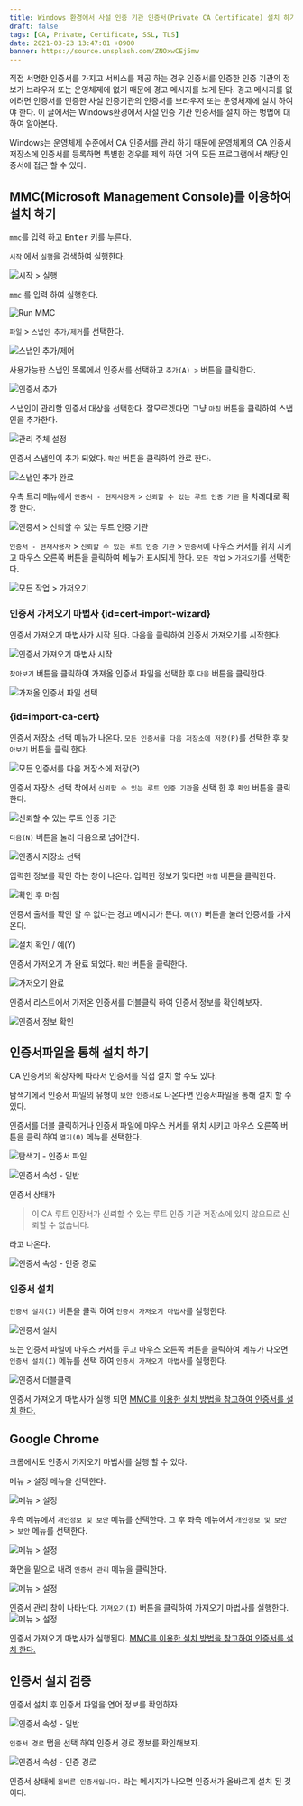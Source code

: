 ```yaml
---
title: Windows 환경에서 사설 인증 기관 인증서(Private CA Certificate) 설치 하기 
draft: false
tags: [CA, Private, Certificate, SSL, TLS]
date: 2021-03-23 13:47:01 +0900
banner: https://source.unsplash.com/ZNOxwCEj5mw
---
```


직접 서명한 인증서를 가지고 서비스를 제공 하는 경우 인증서를 인증한 인증 기관의 정보가 브라우저 또는 운영체제에 없기 때문에 
경고 메시지를 보게 된다. 경고 메시지를 없에려면 인증서를 인증한 사설 인증기관의 인증서를 브라우저 또는 운영체제에 설치 하여야 한다. 이 글에서는 Windows환경에서 사설 인증 기관 인증서를 설치 하는 벙법에 대하여 알아본다. 

Windows는 운영체제 수준에서 CA 인증서를 관리 하기 때문에 운영체제의 CA 인증서 저장소에 인증서를 등록하면 특별한 경우를 제외 하면 거의 모든 프로그램에서 해당 인증서에 접근 할 수 있다. 


## MMC(Microsoft Management Console)를 이용하여 설치 하기


`mmc`를 입력 하고 <kbd>Enter</kbd> 키를 누른다. 

`시작` 에서 `실행`을 검색하여 실행한다. 

![시작 > 실행](/images/inst-ca-cert/win-mmc/win-inst-ca-mmc-000.png)


<!--more-->

`mmc` 를 입력 하여 실행한다. 

![Run MMC](/images/inst-ca-cert/win-mmc/win-inst-ca-mmc-001.png)


`파일` > `스냅인 추가/제거`를 선택한다.

![스냅인 추가/제어](/images/inst-ca-cert/win-mmc/win-inst-ca-mmc-002.png)

사용가능한 스냅인 목록에서 인증서를 선택하고 `추가(A) >` 버튼을 클릭한다.

![인증서 추가](/images/inst-ca-cert/win-mmc/win-inst-ca-mmc-003.png)

스냅인이 관리할 인증서 대상을 선택한다. 잘모르겠다면 그냥 `마침` 버튼을 클릭하여 스냅인을 추가한다. 

![관리 주체 설정](/images/inst-ca-cert/win-mmc/win-inst-ca-mmc-004.png)

인증서 스냅인이 추가 되었다. `확인` 버튼을 클릭하여 완료 한다. 

![스냅인 추가 완료](/images/inst-ca-cert/win-mmc/win-inst-ca-mmc-005.png)

우측 트리 메뉴에서 `인증서 - 현재사용자` >  `신뢰할 수 있는 루트 인증 기관` 을 차례대로 확장 한다. 

![인증서 > 신뢰할 수 있는 루트 인증 기관](/images/inst-ca-cert/win-mmc/win-inst-ca-mmc-006.png)

`인증서 - 현재사용자` >  `신뢰할 수 있는 루트 인증 기관` > `인증서`에 마우스 커서를 위치 시키고 마우스 오른쪽 버튼을 클릭하여 메뉴가 표시되게 한다. `모든 작업` > `가저오기`를 선택한다. 

![모든 작업 > 가저오기](/images/inst-ca-cert/win-mmc/win-inst-ca-mmc-007.png)

### 인증서 가저오기 마법사 {id=cert-import-wizard}
인증서 가져오기 마법사가 시작 된다. 다음을 클릭하여 인증서 가져오기를 시작한다.

![인증서 가져오기 마법사 시작](/images/inst-ca-cert/win-mmc/win-inst-ca-mmc-008.png)

`찾아보기` 버튼을 클릭하여 가져올 인증서 파일을 선택한 후 `다음` 버튼을 클릭한다. 

![가져올 인증서 파일 선택](/images/inst-ca-cert/win-mmc/win-inst-ca-mmc-009.png)

### {id=import-ca-cert}

인증서 저장소 선택 메뉴가 나온다. `모든 인증서를 다음 저장소에 저장(P)`를 선택한 후 `찾아보기` 버튼을 클릭 한다. 

![모든 인증서를 다음 저장소에 저장(P)](/images/inst-ca-cert/win-dc/win-inst-ca-dc-004.png)

 인증서 자장소 선택 착에서 `신뢰할 수 있는 루트 인증 기관`을 선택 한 후 `확인` 버튼을 클릭한다. 

![신뢰할 수 있는 루트 인증 기관](/images/inst-ca-cert/win-dc/win-inst-ca-dc-005.png)

`다음(N)` 버튼을 눌러 다음으로 넘어간다.

![인증서 저장소 선택](/images/inst-ca-cert/win-mmc/win-inst-ca-mmc-010.png)

입력한 정보를 확인 하는 창이 나온다. 입력한 정보가 맞다면 `마침` 버튼을 클릭한다.

![확인 후 마침](/images/inst-ca-cert/win-mmc/win-inst-ca-mmc-011.png)

인증서 출처를 확인 할 수 없다는 경고 메시지가 뜬다. `예(Y)` 버튼을 눌러 인증서를 가저온다. 

![설치 확인 / 예(Y)](/images/inst-ca-cert/win-mmc/win-inst-ca-mmc-012.png)

인증서 가저오기 가 완료 되었다. `확인` 버튼을 클릭한다. 

![가저오기 완료](/images/inst-ca-cert/win-mmc/win-inst-ca-mmc-013.png)


인증서 리스트에서 가저온 인증서를 더블클릭 하여 인증서 정보를 확인해보자.

![인증서 정보 확인](/images/inst-ca-cert/win-mmc/win-inst-ca-mmc-014.png)


## 인증서파일을 통해 설치 하기 

CA 인증서의 확장자에 따라서 인증서를 직접 설치 할 수도 있다. 

탐색기에서 인증서 파일의 유형이 `보안 인증서`로 나온다면 인증서파일을 통해 설치 할 수 있다. 

인증서를 더블 클릭하거나 인증서 파일에 마우스 커서를 위치 시키고 마우스 오른쪽 버튼을 클릭 하여 `열기(O)` 메뉴를 선택한다. 

![탐색기 - 인증서 파일](/images/inst-ca-cert/win-dc/win-inst-ca-dc-000.png)

![인증서 속성 - 일반](/images/inst-ca-cert/win-dc/win-inst-ca-dc-001.png)

인증서 상태가 

> 이 CA 루트 인장서가 신뢰할 수 있는 루트 인증 기관 저장소에 있지 않으므로 신뢰할 수 없습니다.

라고 나온다. 

![인증서 속성 - 인증 경로](/images/inst-ca-cert/win-dc/win-inst-ca-dc-002.png)


### 인증서 설치
`인증서 설치(I)` 버튼을 클릭 하여 `인증서 가저오기 마법사`를 실행한다. 

![인증서 설치](/images/inst-ca-cert/win-dc/win-inst-ca-dc-001.png)

또는 인증서 파일에 마우스 커서를 두고 마우스 오른쪽 버튼을 클릭하여 메뉴가 나오면 `인증서 설치(I)` 메뉴를 선택 하여 `인증서 가져오기 마법사`를 실행한다.

![인증서 더블클릭](/images/inst-ca-cert/win-dc/win-inst-ca-dc-001-1.png)



인증서 가져오기 마법사가 실행 되면 [MMC를 이용한 설치 방법을 참고하여 인증서를 설치 한다.](#import-ca-cert)



## Google Chrome

크롬에서도 인증서 가저오기 마법사를 실행 할 수 있다. 


메뉴 > 설정 메뉴을 선택한다. 

![메뉴 > 설정](/images/inst-ca-cert/win-chrome/win-inst-ca-chrome-000.png)

우측 메뉴에서 `개인정보 및 보안` 메뉴를  선택한다. 그 후 좌측 메뉴에서 `개인정보 및 보안 > 보안` 메뉴를 선택한다. 

![메뉴 > 설정](/images/inst-ca-cert/win-chrome/win-inst-ca-chrome-002.png)

화면을 밑으로 내려 `인증서 관리` 메뉴을 클릭한다.

![메뉴 > 설정](/images/inst-ca-cert/win-chrome/win-inst-ca-chrome-003.png)

인증서 관리 창이 나타난다. `가져오기(I)` 버튼을 클릭하여 가져오기 마법사를 실행한다. 
![메뉴 > 설정](/images/inst-ca-cert/win-chrome/win-inst-ca-chrome-004.png)

인증서 가져오기 마법사가 실행된다. [MMC를 이용한 설치 방법을 참고하여 인증서를 설치 한다.](#import-ca-cert)



## 인증서 설치 검증

인증서 설치 후 인증서 파일을 연어 정보를 확인하자. 


![인증서 속성 - 일반](/images/inst-ca-cert/win-dc/win-inst-ca-dc-010.png)


`인증서 경로` 탭을 선택 하여 인증서 경로 정보를 확인해보자. 



![인증서 속성 - 인증 경로](/images/inst-ca-cert/win-dc/win-inst-ca-dc-011.png)

인증서 상태에  `올바른 인증서입니다.` 라는 메시지가 나오면 인증서가 올바르게 설치 된 것이다.